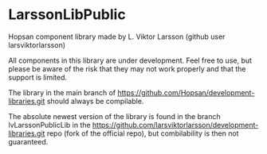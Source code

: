 # LarssonLibPublic
Hopsan component library made by L. Viktor Larsson (github user larsviktorlarsson)

All components in this library are under development. Feel free to use, but please be aware of the risk that they may not work properly and that the support is limited. 

The library in the main branch of https://github.com/Hopsan/development-libraries.git should always be compilable.

The absolute newest version of the library is found in the branch lvLarssonPublicLib in the https://github.com/larsviktorlarsson/development-libraries.git repo (fork of the official repo), but combilability is then not guaranteed.




